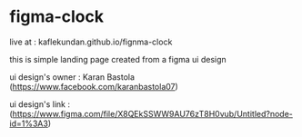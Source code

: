  # figma-clock 
 
 
 live at : kaflekundan.github.io/fignma-clock
 
 
this is simple landing page created from a  figma ui design


ui design's owner : Karan Bastola (https://www.facebook.com/karanbastola07)


ui design's link : (https://www.figma.com/file/X8QEkSSWW9AU76zT8H0vub/Untitled?node-id=1%3A3)
